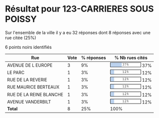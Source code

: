 # Résultat pour 123-CARRIERES SOUS POISSY

Sur l'ensemble de la ville il y a eu 32 réponses dont 8 réponses avec une rue citée (25%)

6 points noirs identifiés

| Rue | Vote | % réponses | % Nb rues cités|
|-----|------|------------|----------------|
| AVENUE DE L EUROPE | 3 | 9% | <img src="../../img/bar_37.gif" />&nbsp;37%|
| LE PARC | 1 | 3% | <img src="../../img/bar_12.gif" />&nbsp;12%|
| RUE DE LA REVERIE | 1 | 3% | <img src="../../img/bar_12.gif" />&nbsp;12%|
| RUE MAURICE BERTEAUX | 1 | 3% | <img src="../../img/bar_12.gif" />&nbsp;12%|
| RUE DE LA REINE BLANCHE | 1 | 3% | <img src="../../img/bar_12.gif" />&nbsp;12%|
| AVENUE VANDERBILT | 1 | 3% | <img src="../../img/bar_12.gif" />&nbsp;12%|
| **Total** | 8 | 25% | 100%|
